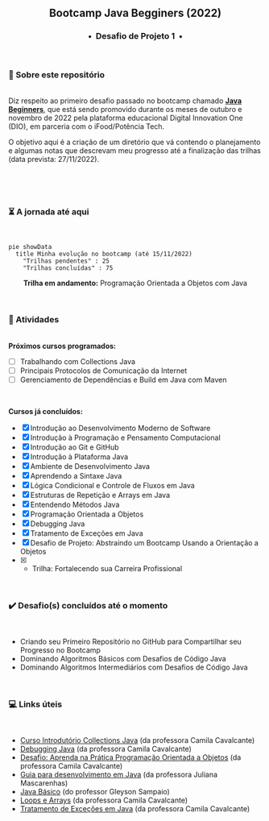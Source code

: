 <div align="center">
<h2>Bootcamp Java Begginers (2022)</h2>
<h3>•&nbsp; Desafio de Projeto 1 &nbsp;•</h3>
</div>
&nbsp;
&nbsp;

### :memo: Sobre este repositório
&nbsp;    
Diz respeito ao primeiro desafio passado no bootcamp chamado **[Java Beginners](https://www.dio.me/bootcamp/potencia-tech-powered-ifood-java-beginners)**, que está sendo promovido durante os meses de outubro e novembro de 2022 pela plataforma educacional Digital Innovation One (DIO), em parceria com o iFood/Potência Tech. 

O objetivo aqui é a criação de um diretório que vá contendo o planejamento e algumas notas que descrevam meu progresso até a finalização das trilhas (data prevista: 27/11/2022).

&nbsp; 

&nbsp;    
### :hourglass_flowing_sand:  A jornada até aqui
&nbsp;    
```mermaid
pie showData
  title Minha evolução no bootcamp (até 15/11/2022)
	"Trilhas pendentes" : 25
    "Trilhas concluídas" : 75
```
<div align="center">
	<b>Trilha em andamento:</b> Programação Orientada a Objetos com Java
</div>

&nbsp;    
### :bookmark_tabs: Atividades
&nbsp;   
**Próximos cursos programados:**  
- [ ] Trabalhando com Collections Java
- [ ] Principais Protocolos de Comunicação da Internet
- [ ] Gerenciamento de Dependências e Build em Java com Maven

&nbsp; 

**Cursos já concluídos:**  
- [x] Introdução ao Desenvolvimento Moderno de Software 
- [x] Introdução à Programação e Pensamento Computacional 
- [x] Introdução ao Git e GitHub 
- [x] Introdução à Plataforma Java
- [x] Ambiente de Desenvolvimento Java
- [x] Aprendendo a Sintaxe Java
- [x] Lógica Condicional e Controle de Fluxos em Java
- [x] Estruturas de Repetição e Arrays em Java
- [x] Entendendo Métodos Java
- [x] Programação Orientada a Objetos
- [x] Debugging Java
- [x] Tratamento de Exceções em Java
- [x] Desafio de Projeto: Abstraindo um Bootcamp Usando a Orientação a Objetos
- [x] + Trilha: Fortalecendo sua Carreira Profissional
&nbsp; 

&nbsp;    
### :heavy_check_mark: Desafio(s) concluídos até o momento
&nbsp;   
  - Criando seu Primeiro Repositório no GitHub para Compartilhar seu Progresso no Bootcamp
  - Dominando Algoritmos Básicos com Desafios de Código Java  
  - Dominando Algoritmos Intermediários com Desafios de Código Java 
&nbsp; 

&nbsp;    
### :computer: Links úteis
&nbsp;   
- [Curso Introdutório Collections Java](https://github.com/cami-la/curso-dio-intro-collections) (da professora Camila Cavalcante)
- [Debugging Java](https://github.com/cami-la/debugging-java) (da professora Camila Cavalcante)
- [Desafio: Aprenda na Prática Programação Orientada a Objetos](https://github.com/cami-la/desafio-poo-dio) (da professora Camila Cavalcante)
- [Guia para desenvolvimento em Java](https://github.com/julianazanelatto/roadmap_java_repo) (da professora Juliana Mascarenhas)
- [Java Básico](https://glysns.gitbook.io/java-basico) (do professor Gleyson Sampaio)
- [Loops e Arrays](https://github.com/cami-la/loops-e-arrays) (da professora Camila Cavalcante)
- [Tratamento de Exceções em Java](https://github.com/cami-la/exceptions-java) (da professora Camila Cavalcante)
